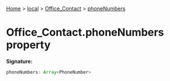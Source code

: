 [Home](./index) &gt; [local](local.md) &gt; [Office\_Contact](local.office_contact.md) &gt; [phoneNumbers](local.office_contact.phonenumbers.md)

# Office\_Contact.phoneNumbers property


**Signature:**
```javascript
phoneNumbers: Array<PhoneNumber>
```

